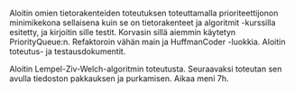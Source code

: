 Aloitin omien tietorakenteiden toteutuksen toteuttamalla prioriteettijonon minimikekona sellaisena kuin se
on tietorakenteet ja algoritmit -kurssilla esitetty, ja kirjoitin sille testit. Korvasin sillä aiemmin käytetyn
PriorityQueue:n. Refaktoroin vähän main ja HuffmanCoder -luokkia. Aloitin toteutus- ja testausdokumentit.

Aloitin Lempel-Ziv-Welch-algoritmin toteutusta. Seuraavaksi toteutan sen avulla tiedoston pakkauksen ja purkamisen. Aikaa meni 7h.
